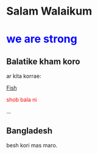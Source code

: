 # Salam Walaikum
<html>
<body>
<h1 style="color:blue;">we are strong</h1>
<h2>Balatike kham koro</h2>
<p>ar kita korrae:</p>
<a href="https://www.shutterstock.com/search/bangladesh+fish">Fish</a>

<p style="color:red;">shob bala ni </p>
<html lang="bn">
...
</html>

<div class="cities">
  <h2>Bangladesh</h2>
  <p>besh kori mas maro.</p>
</div>



